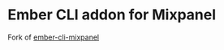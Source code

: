 # Ember CLI addon for Mixpanel

Fork of [ember-cli-mixpanel](https://github.com/remerge/ember-cli-mixpanel)